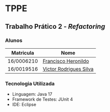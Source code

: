 # TPPE

## Trabalho Prático 2 - _Refactoring_

### Alunos

| Matricula  | Nome                   |
|------------|------------------------|
| 16/0006210 | [Francisco Heronildo](https://github.com/FranciscoHeronildo) |
| 16/0019516 | [Victor Rodrigues Silva](https://github.com/VictorRodriguesS0) |

### Tecnologia Utilizada

- Linguagem: Java 17
- Framework de Testes: JUnit 4
- IDE: Eclipse
